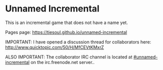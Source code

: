 Unnamed Incremental
===================
This is an incremental game that does not have a name yet.

Pages page: https://tiesoul.github.io/unnamed-incremental

IMPORTANT: I have opened a discussion thread for collaborators here: http://www.quicktopic.com/50/H/MfCEVtKMxrZ

ALSO IMPORTANT: The collaborator IRC channel is located at [#unnamed-incremental](https://webchat.freenode.net/?channels=%23unnamed-incremental) on the irc.freenode.net server..
